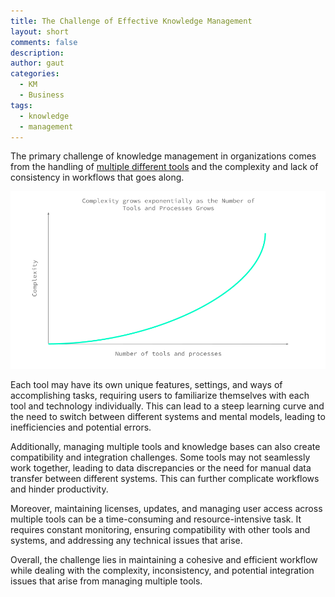 ```yaml
---
title: The Challenge of Effective Knowledge Management
layout: short
comments: false
description: 
author: gaut
categories:
  - KM
  - Business
tags:
  - knowledge
  - management
---
```

The primary challenge of knowledge management in organizations comes from the handling of [multiple different tools](/knowledge-management-tools/) and the complexity and lack of consistency in workflows that goes along.

![](/assets/images/complexity-grows-exponentially.png)

Each tool may have its own unique features, settings, and ways of accomplishing tasks, requiring users to familiarize themselves with each tool and technology individually. This can lead to a steep learning curve and the need to switch between different systems and mental models, leading to inefficiencies and potential errors.

Additionally, managing multiple tools and knowledge bases can also create compatibility and integration challenges. Some tools may not seamlessly work together, leading to data discrepancies or the need for manual data transfer between different systems. This can further complicate workflows and hinder productivity.

Moreover, maintaining licenses, updates, and managing user access across multiple tools can be a time-consuming and resource-intensive task. It requires constant monitoring, ensuring compatibility with other tools and systems, and addressing any technical issues that arise.

Overall, the challenge lies in maintaining a cohesive and efficient workflow while dealing with the complexity, inconsistency, and potential integration issues that arise from managing multiple tools.